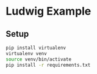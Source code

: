 # Ludwig Example

## Setup

```bash
pip install virtualenv
virtualenv venv
source venv/bin/activate
pip install -r requirements.txt
```
